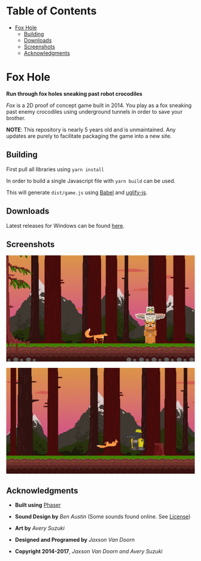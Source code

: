 
# Table of Contents

-   [Fox Hole](#orgf3c01e9)
    -   [Building](#org99c0434)
    -   [Downloads](#orgb78ef48)
    -   [Screenshots](#org4c99f8b)
    -   [Acknowledgments](#org35f580b)



<a id="orgf3c01e9"></a>

# Fox Hole

**Run through fox holes sneaking past robot crocodiles**

*Fox* is a 2D proof of concept game built in 2014.  You play as a fox sneaking past enemy crocodiles using underground tunnels in order to save your brother.

**NOTE**: This repository is nearly 5 years old and is unmaintained.  Any updates are purely to facilitate packaging the game into a new site.


<a id="org99c0434"></a>

## Building

First pull all libraries using `yarn install`

In order to build a single Javascript file with `yarn build` can be used.

This will generate `dist/game.js` using [Babel](https://babeljs.io/) and [uglify-js](https://www.npmjs.com/package/uglify-js).


<a id="orgb78ef48"></a>

## Downloads

Latest releases for Windows can be found [here](https://github.com/woofers/fox-hole/releases).


<a id="org4c99f8b"></a>

## Screenshots

![img](./screenshots/1.png "Screenshot 1")

![img](./screenshots/2.png "Screenshot 2")


<a id="org35f580b"></a>

## Acknowledgments

-   **Built using** [Phaser](https://phaser.io/)

-   **Sound Design by** *Ben Austin* (Some sounds found online.  See [License](https://github.com/woofers/fox-hole/blob/master/assets/sfx/LICENSE))

-   **Art by** *Avery Suzuki*

-   **Designed and Programed by** *Jaxson Van Doorn*

-   **Copyright 2014-2017**, *Jaxson Van Doorn and Avery Suzuki*
